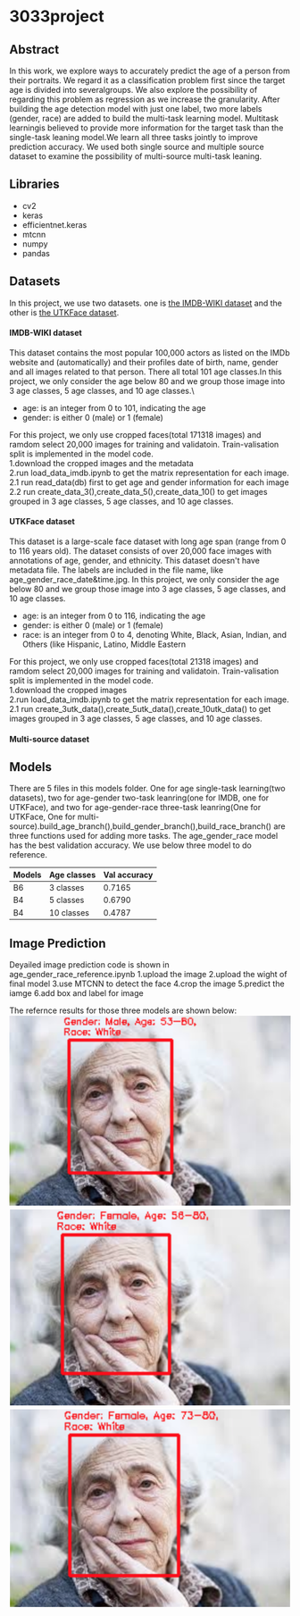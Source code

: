 # 3033project

## Abstract
In  this  work,  we  explore  ways  to  accurately predict  the  age  of  a  person  from  their  portraits.  We regard it as a classification problem first since the target age is divided into severalgroups.  We also explore the possibility of regarding  this  problem  as  regression  as  we  increase the granularity.  After building the age detection model with just one label, two more labels  (gender,  race)  are  added  to  build  the multi-task learning model.  Multitask learningis believed to provide more information for the target task than the single-task leaning model.We learn all three tasks jointly to improve prediction accuracy.  We used both single source and multiple source dataset to examine the possibility of multi-source multi-task leaning.

## Libraries
- cv2
- keras
- efficientnet.keras
- mtcnn 
- numpy
- pandas



## Datasets
In this project, we use two datasets. one is [the IMDB-WIKI dataset](https://data.vision.ee.ethz.ch/cvl/rrothe/imdb-wiki/) and the other is [the UTKFace dataset](https://susanqq.github.io/UTKFace/). 
#### IMDB-WIKI dataset
This dataset contains the most popular 100,000 actors as listed on the IMDb website and (automatically) and their profiles date of birth, name, gender and all images related to that person. There all total 101 age classes.In this project, we only consider the age below 80 and we group those image into 3 age classes, 5 age classes, and 10 age classes.\
- age: is an integer from 0 to 101, indicating the age
- gender: is either 0 (male) or 1 (female)

For this project, we only use cropped faces(total 171318 images) and ramdom select 20,000 images for training and validatoin. Train-valisation split is implemented in the model code.\
1.download the cropped images and the metadata\
2.run load_data_imdb.ipynb to get the matrix representation for each image.\
2.1 run read_data(db) first to get age and gender information for each image\
2.2 run create_data_3(),create_data_5(),create_data_10() to get images grouped in 3 age classes, 5 age classes, and 10 age classes.
#### UTKFace dataset
This dataset is a large-scale face dataset with long age span (range from 0 to 116 years old). The dataset consists of over 20,000 face images with annotations of age, gender, and ethnicity. This dataset doesn't have metadata file. The labels are included in the file name, like age_gender_race_date&time.jpg. In this project, we only consider the age below 80 and we group those image into 3 age classes, 5 age classes, and 10 age classes.
- age: is an integer from 0 to 116, indicating the age
- gender: is either 0 (male) or 1 (female)
- race: is an integer from 0 to 4, denoting White, Black, Asian, Indian, and Others (like Hispanic, Latino, Middle Eastern

For this project, we only use cropped faces(total 21318 images) and ramdom select 20,000 images for training and validatoin. Train-valisation split is implemented in the model code.\
1.download the cropped images\
2.run load_data_imdb.ipynb to get the matrix representation for each image.\
2.1 run create_3utk_data(),create_5utk_data(),create_10utk_data() to get images grouped in 3 age classes, 5 age classes, and 10 age classes.

#### Multi-source dataset


## Models
There are 5 files in this models folder. One for age single-task learning(two datasets), two for age-gender two-task leanring(one for IMDB, one for UTKFace), and two for age-gender-race three-task leanring(One for UTKFace, One for multi-source).build_age_branch(),build_gender_branch(),build_race_branch() are three functions used for adding more tasks.
The age_gender_race model has the best validation accuracy. We use below three model to do reference.

|  Models | Age classes|  Val accuracy |
|-----|-------|-------|
| B6 | 3 classes|0.7165|
| B4 | 5 classes|0.6790|
| B4 |  10 classes|0.4787|


## Image Prediction
Deyailed image prediction code is shown in age_gender_race_reference.ipynb
1.upload the image
2.upload the wight of final model
3.use MTCNN to detect the face
4.crop the image
5.predict the iamge
6.add box and label for image

The refernce results for those three models are shown below:
![image](https://github.com/Xi-Yang-project/3033project/blob/main/reference%20images/3ageclasses_prediction.png)
![image](https://github.com/Xi-Yang-project/3033project/blob/main/reference%20images/5ageclasses_prediction.png)
![image](https://github.com/Xi-Yang-project/3033project/blob/main/reference%20images/10ageclasses_prediction.png)










